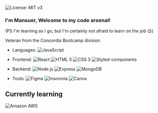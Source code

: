 ![License: MIT v3](https://img.shields.io/badge/Developer-FullStack-red.svg)

### I'm Mansuer, Welcome to my code arsenal!
(PS I'm learning as I go, but I'm certainly not afraid to learn on the job 😉)

Veteran from the Concordia Bootcamp division


- Languages:
  ![JavaScript](https://img.shields.io/badge/-JavaScript-000?&logo=javascript)


- Frontend:
  ![React](https://img.shields.io/badge/-React-000?&logo=react)
  ![HTML 5](https://img.shields.io/badge/-HTML%205-000?&logo=html5)
  ![CSS 3](https://img.shields.io/badge/-CSS%203-000?&logo=css3)
  ![Styled-components](https://img.shields.io/badge/-Styled%20components-000?&logo=styled-components)

- Backend:
  ![Node.js](https://img.shields.io/badge/-Node.js-000?&logo=node.js)
  ![Express](https://img.shields.io/badge/-Express-000?&logo=express)
  ![MongoDB](https://img.shields.io/badge/-MongoDB-000?&logo=mongodb)


- Tools:
  ![Figma](https://img.shields.io/badge/-Figma-000?&logo=figma)
  ![Insomnia](https://img.shields.io/badge/-Insomnia-000?&logo=insomnia)
  ![Canva](https://img.shields.io/badge/-Canva-000?&logo=canva)

## Currently learning
 ![Amazon AWS](https://img.shields.io/badge/-AWS-000?&logo=amazon-aws)

